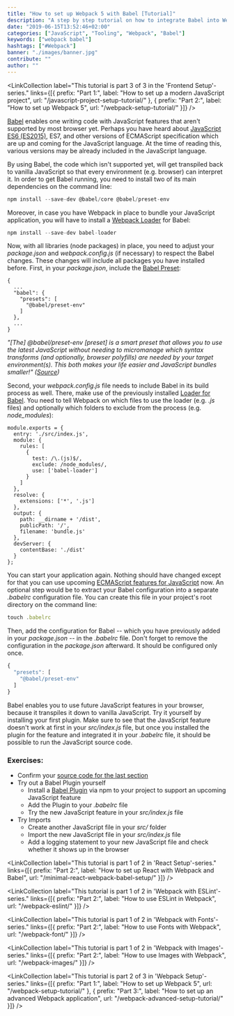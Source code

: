 ```yaml
---
title: "How to set up Webpack 5 with Babel [Tutorial]"
description: "A step by step tutorial on how to integrate Babel into Webpack to access powerful JavaScript features (ES6, ES7, ES8, ES9) from the future ..."
date: "2019-06-15T13:52:46+02:00"
categories: ["JavaScript", "Tooling", "Webpack", "Babel"]
keywords: ["webpack babel"]
hashtags: ["#Webpack"]
banner: "./images/banner.jpg"
contribute: ""
author: ""
---
```


<Sponsorship />

<LinkCollection label="This tutorial is part 3 of 3 in the 'Frontend Setup'-series." links={[{ prefix: "Part 1:", label: "How to set up a modern JavaScript project", url: "/javascript-project-setup-tutorial/" }, { prefix: "Part 2:", label: "How to set up Webpack 5", url: "/webpack-setup-tutorial/" }]} />

[Babel](https://babeljs.io/) enables one writing code with JavaScript features that aren't supported by most browser yet. Perhaps you have heard about [JavaScript ES6 (ES2015)](https://babeljs.io/docs/learn-es2015/), ES7, and other versions of ECMAScript specification which are up and coming for the JavaScript language. At the time of reading this, various versions may be already included in the JavaScript language.

By using Babel, the code which isn't supported yet, will get transpiled back to vanilla JavaScript so that every environment (e.g. browser) can interpret it. In order to get Babel running, you need to install two of its main dependencies on the command line:

```javascript
npm install --save-dev @babel/core @babel/preset-env
```

Moreover, in case you have Webpack in place to bundle your JavaScript application, you will have to install a [Webpack Loader](https://webpack.js.org/loaders/) for Babel:

```javascript
npm install --save-dev babel-loader
```

Now, with all libraries (node packages) in place, you need to adjust your *package.json* and *webpack.config.js* (if necessary) to respect the Babel changes. These changes will include all packages you have installed before. First, in your *package.json*, include the [Babel Preset](https://babeljs.io/docs/en/presets):

```javascript{3,4,5,6,7}
{
  ...
  "babel": {
    "presets": [
      "@babel/preset-env"
    ]
  },
  ...
}
```

*"[The] @babel/preset-env [preset] is a smart preset that allows you to use the latest JavaScript without needing to micromanage which syntax transforms (and optionally, browser polyfills) are needed by your target environment(s). This both makes your life easier and JavaScript bundles smaller!" ([Source](https://babeljs.io/docs/en/babel-preset-env))*

Second, your *webpack.config.js* file needs to include Babel in its build process as well. There, make use of the previously installed [Loader for Babel](https://github.com/babel/babel-loader). You need to tell Webpack on which files to use the loader (e.g. *.js* files) and optionally which folders to exclude from the process (e.g. *node_modules*):

```javascript{3,4,5,6,7,8,9,10,11,12,13,14}
module.exports = {
  entry: './src/index.js',
  module: {
    rules: [
      {
        test: /\.(js)$/,
        exclude: /node_modules/,
        use: ['babel-loader']
      }
    ]
  },
  resolve: {
    extensions: ['*', '.js']
  },
  output: {
    path: __dirname + '/dist',
    publicPath: '/',
    filename: 'bundle.js'
  },
  devServer: {
    contentBase: './dist'
  }
};
```

You can start your application again. Nothing should have changed except for that you can use upcoming [ECMAScript features for JavaScript](https://github.com/tc39/proposals) now. An optional step would be to extract your Babel configuration into a separate *.babelrc* configuration file. You can create this file in your project's root directory on the command line:

```javascript
touch .babelrc
```

Then, add the configuration for Babel -- which you have previously added in your *package.json* -- in the *.babelrc* file. Don't forget to remove the configuration in the *package.json* afterward. It should be configured only once.

```javascript
{
  "presets": [
    "@babel/preset-env"
  ]
}
```

Babel enables you to use future JavaScript features in your browser, because it transpiles it down to vanilla JavaScript. Try it yourself by installing your first plugin. Make sure to see that the JavaScript feature doesn't work at first in your *src/index.js* file, but once you installed the plugin for the feature and integrated it in your *.babelrc* file, it should be possible to run the JavaScript source code.

### Exercises:

* Confirm your [source code for the last section](https://github.com/rwieruch/minimal-webpack-babel-setup)
* Try out a Babel Plugin yourself
  * Install a [Babel Plugin](https://babeljs.io/docs/en/plugins) via npm to your project to support an upcoming JavaScript feature
  * Add the Plugin to your *.babelrc* file
  * Try the new JavaScript feature in your *src/index.js* file
* Try Imports
  * Create another JavaScript file in your *src/* folder
  * Import the new JavaScript file in your *src/index.js* file
  * Add a logging statement to your new JavaScript file and check whether it shows up in the browser

<LinkCollection label="This tutorial is part 1 of 2 in 'React Setup'-series." links={[{ prefix: "Part 2:", label: "How to set up React with Webpack and Babel", url: "/minimal-react-webpack-babel-setup/" }]} />

<LinkCollection label="This tutorial is part 1 of 2 in 'Webpack with ESLint'-series." links={[{ prefix: "Part 2:", label: "How to use ESLint in Webpack", url: "/webpack-eslint/" }]} />

<LinkCollection label="This tutorial is part 1 of 2 in 'Webpack with Fonts'-series." links={[{ prefix: "Part 2:", label: "How to use Fonts with Webpack", url: "/webpack-font/" }]} />

<LinkCollection label="This tutorial is part 1 of 2 in 'Webpack with Images'-series." links={[{ prefix: "Part 2:", label: "How to use Images with Webpack", url: "/webpack-images/" }]} />

<LinkCollection label="This tutorial is part 2 of 3 in 'Webpack Setup'-series." links={[{ prefix: "Part 1:", label: "How to set up Webpack 5", url: "/webpack-setup-tutorial/" }, { prefix: "Part 3:", label: "How to set up an advanced Webpack application", url: "/webpack-advanced-setup-tutorial/" }]} />
